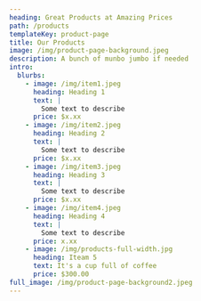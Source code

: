 ```yaml
---
heading: Great Products at Amazing Prices
path: /products
templateKey: product-page
title: Our Products
image: /img/product-page-background.jpeg
description: A bunch of munbo jumbo if needed
intro:
  blurbs:
    - image: /img/item1.jpeg
      heading: Heading 1
      text: |
        Some text to describe
      price: $x.xx
    - image: /img/item2.jpeg
      heading: Heading 2
      text: |
        Some text to describe
      price: $x.xx
    - image: /img/item3.jpeg
      heading: Heading 3
      text: |
        Some text to describe
      price: $x.xx
    - image: /img/item4.jpeg
      heading: Heading 4
      text: |
        Some text to describe
      price: x.xx
    - image: /img/products-full-width.jpg
      heading: Iteam 5
      text: It's a cup full of coffee
      price: $300.00
full_image: /img/product-page-background2.jpeg
---
```

